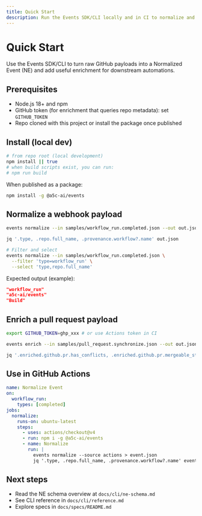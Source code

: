 ```yaml
---
title: Quick Start
description: Run the Events SDK/CLI locally and in CI to normalize and enrich GitHub events.
---
```


# Quick Start

Use the Events SDK/CLI to turn raw GitHub payloads into a Normalized Event (NE) and add useful enrichment for downstream automations.

## Prerequisites
- Node.js 18+ and npm
- GitHub token (for enrichment that queries repo metadata): set `GITHUB_TOKEN`
- Repo cloned with this project or install the package once published

## Install (local dev)

```bash
# from repo root (local development)
npm install || true
# when build scripts exist, you can run:
# npm run build
```

When published as a package:

```bash
npm install -g @a5c-ai/events
```

## Normalize a webhook payload

```bash
events normalize --in samples/workflow_run.completed.json --out out.json

jq '.type, .repo.full_name, .provenance.workflow?.name' out.json

# Filter and select
events normalize --in samples/workflow_run.completed.json \
  --filter 'type=workflow_run' \
  --select 'type,repo.full_name'
```

Expected output (example):

```json
"workflow_run"
"a5c-ai/events"
"Build"
```

## Enrich a pull request payload

```bash
export GITHUB_TOKEN=ghp_xxx # or use Actions token in CI

events enrich --in samples/pull_request.synchronize.json --out out.json --use-github

jq '.enriched.github.pr.has_conflicts, .enriched.github.pr.mergeable_state' out.json
```

## Use in GitHub Actions

```yaml
name: Normalize Event
on:
  workflow_run:
    types: [completed]
jobs:
  normalize:
    runs-on: ubuntu-latest
    steps:
      - uses: actions/checkout@v4
      - run: npm i -g @a5c-ai/events
      - name: Normalize
        run: |
          events normalize --source actions > event.json
          jq '.type, .repo.full_name, .provenance.workflow?.name' event.json
```

## Next steps
- Read the NE schema overview at `docs/cli/ne-schema.md`
- See CLI reference in `docs/cli/reference.md`
- Explore specs in `docs/specs/README.md`
